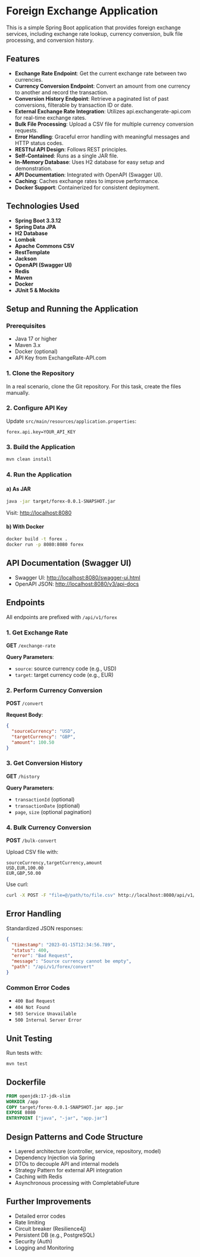 # Foreign Exchange Application

This is a simple Spring Boot application that provides foreign exchange services, including exchange rate lookup, currency conversion, bulk file processing, and conversion history.

## Features

* **Exchange Rate Endpoint**: Get the current exchange rate between two currencies.
* **Currency Conversion Endpoint**: Convert an amount from one currency to another and record the transaction.
* **Conversion History Endpoint**: Retrieve a paginated list of past conversions, filterable by transaction ID or date.
* **External Exchange Rate Integration**: Utilizes api.exchangerate-api.com for real-time exchange rates.
* **Bulk File Processing**: Upload a CSV file for multiple currency conversion requests.
* **Error Handling**: Graceful error handling with meaningful messages and HTTP status codes.
* **RESTful API Design**: Follows REST principles.
* **Self-Contained**: Runs as a single JAR file.
* **In-Memory Database**: Uses H2 database for easy setup and demonstration.
* **API Documentation**: Integrated with OpenAPI (Swagger UI).
* **Caching**: Caches exchange rates to improve performance.
* **Docker Support**: Containerized for consistent deployment.

## Technologies Used

* **Spring Boot 3.3.12**
* **Spring Data JPA**
* **H2 Database**
* **Lombok**
* **Apache Commons CSV**
* **RestTemplate**
* **Jackson**
* **OpenAPI (Swagger UI)**
* **Redis**
* **Maven**
* **Docker**
* **JUnit 5 & Mockito**

## Setup and Running the Application

### Prerequisites

* Java 17 or higher
* Maven 3.x
* Docker (optional)
* API Key from ExchangeRate-API.com

### 1. Clone the Repository

In a real scenario, clone the Git repository. For this task, create the files manually.

### 2. Configure API Key

Update `src/main/resources/application.properties`:

```properties
forex.api.key=YOUR_API_KEY
```

### 3. Build the Application

```bash
mvn clean install
```

### 4. Run the Application

#### a) As JAR

```bash
java -jar target/forex-0.0.1-SNAPSHOT.jar
```

Visit: [http://localhost:8080](http://localhost:8080)

#### b) With Docker

```bash
docker build -t forex .
docker run -p 8080:8080 forex
```

## API Documentation (Swagger UI)

* Swagger UI: [http://localhost:8080/swagger-ui.html](http://localhost:8080/swagger-ui.html)
* OpenAPI JSON: [http://localhost:8080/v3/api-docs](http://localhost:8080/v3/api-docs)

## Endpoints

All endpoints are prefixed with `/api/v1/forex`

### 1. Get Exchange Rate

**GET** `/exchange-rate`

**Query Parameters**:

* `source`: source currency code (e.g., USD)
* `target`: target currency code (e.g., EUR)

### 2. Perform Currency Conversion

**POST** `/convert`

**Request Body**:

```json
{
  "sourceCurrency": "USD",
  "targetCurrency": "GBP",
  "amount": 100.50
}
```

### 3. Get Conversion History

**GET** `/history`

**Query Parameters**:

* `transactionId` (optional)
* `transactionDate` (optional)
* `page`, `size` (optional pagination)

### 4. Bulk Currency Conversion

**POST** `/bulk-convert`

Upload CSV file with:

```csv
sourceCurrency,targetCurrency,amount
USD,EUR,100.00
EUR,GBP,50.00
```

Use curl:

```bash
curl -X POST -F "file=@/path/to/file.csv" http://localhost:8080/api/v1/forex/bulk-convert
```

## Error Handling

Standardized JSON responses:

```json
{
  "timestamp": "2023-01-15T12:34:56.789",
  "status": 400,
  "error": "Bad Request",
  "message": "Source currency cannot be empty",
  "path": "/api/v1/forex/convert"
}
```

### Common Error Codes

* `400 Bad Request`
* `404 Not Found`
* `503 Service Unavailable`
* `500 Internal Server Error`

## Unit Testing

Run tests with:

```bash
mvn test
```

## Dockerfile

```dockerfile
FROM openjdk:17-jdk-slim
WORKDIR /app
COPY target/forex-0.0.1-SNAPSHOT.jar app.jar
EXPOSE 8080
ENTRYPOINT ["java", "-jar", "app.jar"]
```

## Design Patterns and Code Structure

* Layered architecture (controller, service, repository, model)
* Dependency Injection via Spring
* DTOs to decouple API and internal models
* Strategy Pattern for external API integration
* Caching with Redis
* Asynchronous processing with CompletableFuture

## Further Improvements

* Detailed error codes
* Rate limiting
* Circuit breaker (Resilience4j)
* Persistent DB (e.g., PostgreSQL)
* Security (Auth)
* Logging and Monitoring
